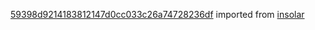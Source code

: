 [59398d9214183812147d0cc033c26a74728236df](https://github.com/insolar/insolar/commit/59398d9214183812147d0cc033c26a74728236df) imported from [insolar](https://github.com/insolar/insolar)
